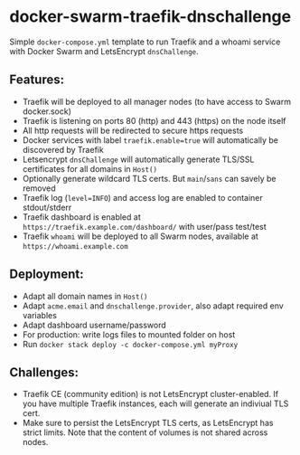# docker-swarm-traefik-dnschallenge

Simple `docker-compose.yml` template to run Traefik and a whoami service with Docker Swarm and LetsEncrypt `dnsChallenge`.

## Features:

- Traefik will be deployed to all manager nodes (to have access to Swarm docker.sock)
- Traefik is listening on ports 80 (http) and 443 (https) on the node itself
- All http requests will be redirected to secure https requests
- Docker services with label `traefik.enable=true` will automatically be discovered by Traefik
- Letsencrypt `dnsChallenge` will automatically generate TLS/SSL certificates for all domains in `Host()`
- Optionally generate wildcard TLS certs. But `main`/`sans` can savely be removed
- Traefik log (`level=INFO`) and access log are enabled to container stdout/stderr
- Traefik dashboard is enabled at `https://traefik.example.com/dashboard/` with user/pass test/test
- Traefik `whoami` will be deployed to all Swarm nodes, available at `https://whoami.example.com`

## Deployment:

- Adapt all domain names in `Host()`
- Adapt `acme.email` and `dnschallenge.provider`, also adapt required env variables
- Adapt dashboard username/password
- For production: write logs files to mounted folder on host
- Run `docker stack deploy -c docker-compose.yml myProxy`

## Challenges:

- Traefik CE (community edition) is not LetsEncrypt cluster-enabled. If you have multiple Traefik instances, each will generate an indiviual TLS cert.
- Make sure to persist the LetsEncrypt TLS certs, as LetsEncrypt has strict limits. Note that the content of volumes is not shared across nodes.
